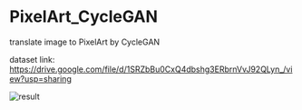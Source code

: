 # PixelArt_CycleGAN
translate image to PixelArt by CycleGAN

dataset link: https://drive.google.com/file/d/1SRZbBu0CxQ4dbshg3ERbrnVvJ92QLyn_/view?usp=sharing

![result](https://github.com/user-attachments/assets/52e5bd79-d7be-49c1-b54b-820e76b7b33e)
